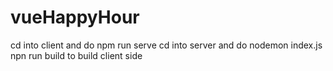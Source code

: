 # vueHappyHour

cd into client and do npm run serve
cd into server and do nodemon index.js
npn run build to build client side
